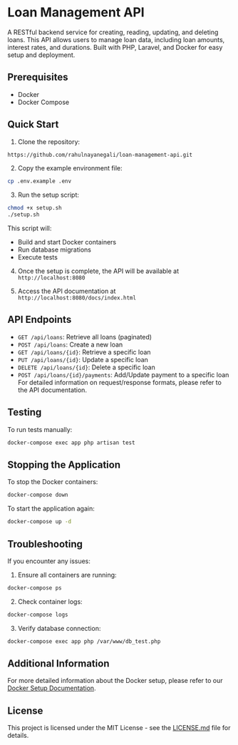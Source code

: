 # Loan Management API

A RESTful backend service for creating, reading, updating, and deleting loans. This API allows users to manage loan data, including loan amounts, interest rates, and durations. Built with PHP, Laravel, and Docker for easy setup and deployment.

## Prerequisites

- Docker
- Docker Compose

## Quick Start

1. Clone the repository:

``` bash
https://github.com/rahulnayanegali/loan-management-api.git
```

2. Copy the example environment file:
``` bash
cp .env.example .env
```


3. Run the setup script:
``` bash
chmod +x setup.sh
./setup.sh
```
This script will:
- Build and start Docker containers
- Run database migrations
- Execute tests

4. Once the setup is complete, the API will be available at `http://localhost:8080`

5. Access the API documentation at `http://localhost:8080/docs/index.html`  
## API Endpoints

- `GET /api/loans`: Retrieve all loans (paginated)
- `POST /api/loans`: Create a new loan
- `GET /api/loans/{id}`: Retrieve a specific loan
- `PUT /api/loans/{id}`: Update a specific loan
- `DELETE /api/loans/{id}`: Delete a specific loan
- `POST /api/loans/{id}/payments`: Add/Update payment to a specific loan
For detailed information on request/response formats, please refer to the API documentation.

## Testing

To run tests manually:
``` bash
docker-compose exec app php artisan test
```

## Stopping the Application

To stop the Docker containers:
``` bash 
docker-compose down
```

To start the application again:
``` bash 
docker-compose up -d
```


## Troubleshooting

If you encounter any issues:

1. Ensure all containers are running:
``` bash
docker-compose ps
```

2. Check container logs:
``` bash
docker-compose logs
```


3. Verify database connection:
``` bash
docker-compose exec app php /var/www/db_test.php
```

## Additional Information

For more detailed information about the Docker setup, please refer to our [Docker Setup Documentation](docker/DOCKER_SETUP.md).


## License

This project is licensed under the MIT License - see the [LICENSE.md](LICENSE.md) file for details.
